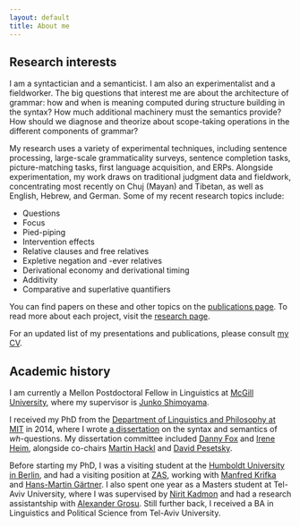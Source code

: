 ```yaml
---
layout: default
title: About me
---
```


Research interests
------------------

I am a syntactician and a semanticist. I am also an experimentalist and a fieldworker. The big questions that interest me are about the architecture of grammar: how and when is meaning computed during structure building in the syntax? How much additional machinery must the semantics provide? How should we diagnose and theorize about scope-taking operations in the different components of grammar? 

My research uses a variety of experimental techniques, including sentence processing, large-scale grammaticality surveys, sentence completion tasks, picture-matching tasks, first language acquisition, and ERPs. Alongside experimentation, my work draws on traditional judgment data and fieldwork, concentrating most recently on Chuj (Mayan) and Tibetan, as well as English, Hebrew, and German. Some of my recent research topics include:

* Questions
* Focus 
* Pied-piping 
* Intervention effects
* Relative clauses and free relatives
* Expletive negation and -ever relatives
* Derivational economy and derivational timing
* Additivity
* Comparative and superlative quantifiers

You can find papers on these and other topics on the [publications page](www.hkotek.com/publications). To read more about each project, visit the [research page](www.hkotek.com/research).
 
For an updated list of my presentations and publications, please consult [my CV](KotekCV.pdf).


Academic history
----------------

I am currently a Mellon Postdoctoral Fellow in Linguistics at [McGill University](https://www.mcgill.ca/linguistics/department-linguistics), where my supervisor is [Junko Shimoyama](https://sites.google.com/site/junkoshimoyama/). 

I received my PhD from the [Department of Linguistics and Philosophy at MIT](http://web.mit.edu/linguistics/) in 2014, where I wrote [a dissertation](http://ling.auf.net/lingbuzz/002231/current.pdf?_s=mFXst8rtWr5B1Rhc) on the syntax and semantics of *wh*-questions. My dissertation committee included [Danny Fox](http://web.mit.edu/linguistics/people/faculty/fox/index.html) and [Irene Heim](http://web.mit.edu/linguistics/people/faculty/heim/), alongside co-chairs [Martin Hackl](http://web.mit.edu/hackl/www/) and [David Pesetsky](http://web.mit.edu/linguistics/people/faculty/pesetsky/). 

Before starting my PhD, I was a visiting student at the [Humboldt University in Berlin](https://www.linguistik.hu-berlin.de/en), and had a visiting position at [ZAS](http://www.zas.gwz-berlin.de/), working with [Manfred Krifka](https://www.linguistik.hu-berlin.de/de/institut/professuren/sprachwissenschaft/mitarbeiter/krifka) and [Hans-Martin Gärtner](http://www.nytud.mta.hu/depts/tlp/gaertner/publist.html). I also spent one year as a Masters student at Tel-Aviv University, where I was supervised by [Nirit Kadmon](http://humanities.tau.ac.il/segel/kadmon/) and had a research assistantship with [Alexander Grosu](http://www.tau.ac.il/~grosua/). Still further back, I received a BA in Linguistics and Political Science from Tel-Aviv University.

